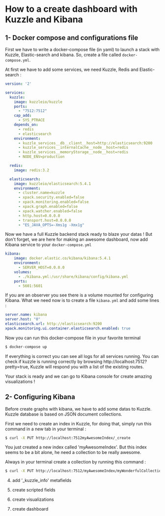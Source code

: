 # How to a create dashboard with Kuzzle and Kibana


## 1- Docker compose and configurations file

First we have to write a docker-compose file (in yaml) to launch a stack with Kuzzle, Elastic-search and kibana. So, create a file called `docker-compose.yml`.

At first we have to add some services, we need Kuzzle, Redis and Elastic-search :

```yaml
version: '2'

services:
  kuzzle:
    image: kuzzleio/kuzzle
    ports:
      - "7512:7512"
    cap_add:
      - SYS_PTRACE
    depends_on:
      - redis
      - elasticsearch
    environment:
      - kuzzle_services__db__client__host=http://elasticsearch:9200
      - kuzzle_services__internalCache__node__host=redis
      - kuzzle_services__memoryStorage__node__host=redis
      - NODE_ENV=production

  redis:
    image: redis:3.2

  elasticsearch:
    image: kuzzleio/elasticsearch:5.4.1
    environment:
      - cluster.name=kuzzle
      - xpack.security.enabled=false
      - xpack.monitoring.enabled=false
      - xpack.graph.enabled=false
      - xpack.watcher.enabled=false
      - http.host=0.0.0.0
      - transport.host=0.0.0.0
      - "ES_JAVA_OPTS=-Xms1g -Xmx1g"
```

Now we have a full Kuzzle backend stack ready to blaze your datas ! But don't forget, we are here for making an awesome dashboard, now add Kibana service to your `docker-compose.yml`

```yaml
kibana:
    image: docker.elastic.co/kibana/kibana:5.4.1
    environment:
      - SERVER_HOST=0.0.0.0
    volumes:
      - ./kibana.yml:/usr/share/kibana/config/kibana.yml
    ports:
      - 5601:5601
```

If you are an observer you see there is a volume mounted for configuring Kibana. What we need now is to create a file `kibana.yml` and add some lines :

```yaml
server.name: kibana
server.host: "0"
elasticsearch.url: http://elasticsearch:9200
xpack.monitoring.ui.container.elasticsearch.enabled: true
```

Now you can run this docker-compose file in your favorite terminal

```bash
$ docker-compose up
```
If everything is correct you can see all logs for all services running. You can check if kuzzle is running correctly by browsing http://localhost:7512?pretty=true, Kuzzle will respond you with a list of the existing routes.

Your stack is ready and we can go to Kibana console for create amazing visualizations !

## 2- Configuring Kibana

Before create graphs with kibana, we have to add some datas to Kuzzle. Kuzzle database is based on JSON document collections. 

First we need to create an index in Kuzzle, for doing that, simply run this command in a new tab in your terminal :

```bash
$ curl -X PUT http://localhost:7512myAwesomeIndex/_create
```
You just created a new index called 'myAwesomeIndex'. But this index seems to be a bit alone, he need a collection to be really awesome.

Always in your terminal create a collection by running this command :

```bash
$ curl -X PUT http://localhost:7512/myAwesomeIndex/myWonderfulCollection
```



4) add '_kuzzle_info' metafields

5) create scripted fields

6) create visualizations

7) create dashboard